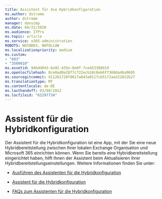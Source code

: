 ```yaml
---
title: Assistent für die Hybridkonfiguration
ms.author: dstrome
author: dstrome
manager: dansimp
ms.date: 04/21/2020
ms.audience: ITPro
ms.topic: article
ms.service: o365-administration
ROBOTS: NOINDEX, NOFOLLOW
ms.localizationpriority: medium
ms.custom:
- "603"
- "3500010"
ms.assetid: 94bdd043-be92-435e-8e0f-7ce453368919
ms.openlocfilehash: 8ce0ad0a28f7c722ecb10c0eb6ff360dad6a9695
ms.sourcegitcommit: d11262728f0617a843a0117cb5172aa322022b27
ms.translationtype: MT
ms.contentlocale: de-DE
ms.lasthandoff: 03/08/2022
ms.locfileid: "63297734"
---
```

# <a name="hybrid-configuration-wizard"></a>Assistent für die Hybridkonfiguration

Der Assistent für die Hybridkonfiguration ist eine App, mit der Sie eine neue Hybridbereitstellung zwischen Ihrer lokalen Exchange Organisation und Microsoft 365 einrichten können. Wenn Sie bereits eine Hybridbereitstellung eingerichtet haben, hilft Ihnen der Assistent beim Aktualisieren ihrer Hybridbereitstellungseinstellungen. Weitere Informationen finden Sie unter:
  
- [Ausführen des Assistenten für die Hybridkonfiguration](https://technet.microsoft.com/library/mt595788%28v=exchg.150%29.aspx)

- [Assistent für die Hybridkonfiguration](https://technet.microsoft.com/library/hh529921%28v=exchg.150%29.aspx)

- [FAQs zum Assistenten für die Hybridkonfiguration](https://technet.microsoft.com/library/mt488940%28v=exchg.150%29.aspx)
